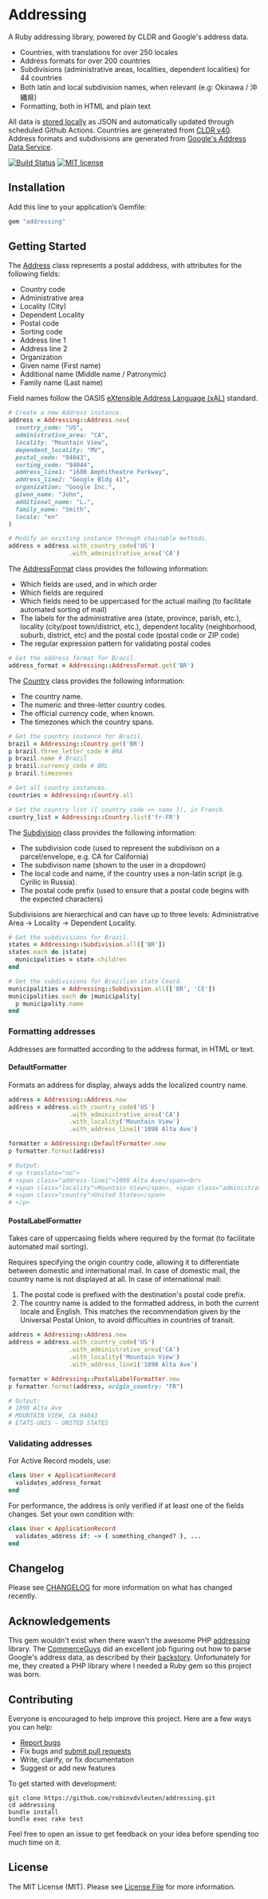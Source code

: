 # Addressing

A Ruby addressing library, powered by CLDR and Google's address data.

- Countries, with translations for over 250 locales
- Address formats for over 200 countries
- Subdivisions (administrative areas, localities, dependent localities) for 44 countries
- Both latin and local subdivision names, when relevant (e.g: Okinawa / 沖縄県)
- Formatting, both in HTML and plain text

All data is [stored locally](data) as JSON and automatically updated through scheduled Github Actions. Countries are generated from [CLDR v40](https://github.com/unicode-org/cldr-json.git). Address formats and subdivisions are generated from [Google's Address Data Service](https://chromium-i18n.appspot.com/ssl-address).

[![Build Status](https://img.shields.io/github/workflow/status/robinvdvleuten/addressing/test.svg)](https://github.com/robinvdvleuten/addressing/actions?query=workflow%3Atest)
[![MIT license](https://img.shields.io/github/license/robinvdvleuten/addressing.svg)](https://github.com/robinvdvleuten/addressing/blob/main/LICENSE)

## Installation

Add this line to your application’s Gemfile:

```rb
gem "addressing"
```

## Getting Started

The [Address](lib/addressing/address.rb) class represents a postal adddress, with attributes for the following fields:

- Country code
- Administrative area
- Locality (City)
- Dependent Locality
- Postal code
- Sorting code
- Address line 1
- Address line 2
- Organization
- Given name (First name)
- Additional name (Middle name / Patronymic)
- Family name (Last name)

Field names follow the OASIS [eXtensible Address Language (xAL)](http://www.oasis-open.org/committees/ciq/download.shtml) standard.

```rb
# Create a new Address instance.
address = Addressing::Address.new(
  country_code: "US",
  administrative_area: "CA",
  locality: "Mountain View",
  dependent_locality: "MV",
  postal_code: "94043",
  sorting_code: "94044",
  address_line1: "1600 Amphitheatre Parkway",
  address_line2: "Google Bldg 41",
  organization: "Google Inc.",
  given_name: "John",
  additional_name: "L.",
  family_name: "Smith",
  locale: "en"
)

# Modify an existing instance through chainable methods.
address = address.with_country_code('US')
                 .with_administrative_area('CA')
```

The [AddressFormat](lib/addressing/address_format.rb) class provides the following information:

- Which fields are used, and in which order
- Which fields are required
- Which fields need to be uppercased for the actual mailing (to facilitate automated sorting of mail)
- The labels for the administrative area (state, province, parish, etc.), locality (city/post town/district, etc.), dependent locality (neighborhood, suburb, district, etc) and the postal code (postal code or ZIP code)
- The regular expression pattern for validating postal codes

```rb
# Get the address format for Brazil.
address_format = Addressing::AddressFormat.get('BR')
```

The [Country](lib/addressing/country.rb) class provides the following information:

- The country name.
- The numeric and three-letter country codes.
- The official currency code, when known.
- The timezones which the country spans.

```rb
# Get the country instance for Brazil.
brazil = Addressing::Country.get('BR')
p brazil.three_letter_code # BRA
p brazil.name # Brazil
p brazil.currency_code # BRL
p brazil.timezones

# Get all country instances.
countries = Addressing::Country.all

# Get the country list ({ country_code => name }), in French.
country_list = Addressing::Country.list('fr-FR')
```

The [Subdivision](lib/addressing/subdivision.rb) class provides the following information:

- The subdivision code (used to represent the subdivison on a parcel/envelope, e.g. CA for California)
- The subdivison name (shown to the user in a dropdown)
- The local code and name, if the country uses a non-latin script (e.g. Cyrilic in Russia).
- The postal code prefix (used to ensure that a postal code begins with the expected characters)

Subdivisions are hierarchical and can have up to three levels: Administrative Area -> Locality -> Dependent Locality.

```rb
# Get the subdivisions for Brazil.
states = Addressing::Subdivision.all(['BR'])
states.each do |state|
  municipalities = state.children
end

# Get the subdivisions for Brazilian state Ceará.
municipalities = Addressing::Subdivision.all(['BR', 'CE'])
municipalities.each do |municipality|
  p municipality.name
end
```

### Formatting addresses

Addresses are formatted according to the address format, in HTML or text.

#### DefaultFormatter

Formats an address for display, always adds the localized country name.

```rb
address = Addressing::Address.new
address = address.with_country_code('US')
                 .with_administrative_area('CA')
                 .with_locality('Mountain View')
                 .with_address_line1('1098 Alta Ave')

formatter = Addressing::DefaultFormatter.new
p formatter.format(address)

# Output:
# <p translate="no">
# <span class="address-line1">1098 Alta Ave</span><br>
# <span class="locality">Mountain View</span>, <span class="administrative-area">CA</span><br>
# <span class="country">United States</span>
# </p>
```

#### PostalLabelFormatter

Takes care of uppercasing fields where required by the format (to facilitate automated mail sorting).

Requires specifying the origin country code, allowing it to differentiate between domestic and international mail. In case of domestic mail, the country name is not displayed at all. In case of international mail:

1. The postal code is prefixed with the destination's postal code prefix.
2. The country name is added to the formatted address, in both the current locale and English. This matches the recommendation given by the Universal Postal Union, to avoid difficulties in countries of transit.

```rb
address = Addressing::Address.new
address = address.with_country_code('US')
                 .with_administrative_area('CA')
                 .with_locality('Mountain View')
                 .with_address_line1('1098 Alta Ave')

formatter = Addressing::PostalLabelFormatter.new
p formatter.format(address, origin_country: "FR")

# Output:
# 1098 Alta Ave
# MOUNTAIN VIEW, CA 94043
# ÉTATS-UNIS - UNITED STATES
```

### Validating addresses

For Active Record models, use:

```rb
class User < ApplicationRecord
  validates_address_format
end
```

For performance, the address is only verified if at least one of the fields changes. Set your own condition with:

```rb
class User < ApplicationRecord
  validates_address if: -> { something_changed? }, ...
end
```

## Changelog

Please see [CHANGELOG](CHANGELOG.md) for more information on what has changed recently.

## Acknowledgements

This gem wouldn't exist when there wasn't the awesome PHP [addressing](https://github.com/commerceguys/addressing) library. The [CommerceGuys](https://github.com/commerceguys) did an excellent job figuring out how to parse Google's address data, as described by their [backstory](https://drupalcommerce.org/blog/16864/commerce-2x-stories-addressing). Unfortunately for me, they created a PHP library where I needed a Ruby gem so this project was born.

## Contributing

Everyone is encouraged to help improve this project. Here are a few ways you can help:

- [Report bugs](https://github.com/robinvdvleuten/addressing/issues)
- Fix bugs and [submit pull requests](https://github.com/robinvdvleuten/addressing/pulls)
- Write, clarify, or fix documentation
- Suggest or add new features

To get started with development:

```
git clone https://github.com/robinvdvleuten/addressing.git
cd addressing
bundle install
bundle exec rake test
```

Feel free to open an issue to get feedback on your idea before spending too much time on it.

## License

The MIT License (MIT). Please see [License File](LICENSE.md) for more information.
